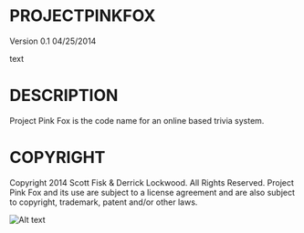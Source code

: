 PROJECTPINKFOX
==============
Version 0.1 04/25/2014

text

DESCRIPTION 
===================================================================
Project Pink Fox is the code name for an online based trivia system.

COPYRIGHT
===================================================================
Copyright 2014 Scott Fisk & Derrick Lockwood. All Rights Reserved.
Project Pink Fox and its use are subject to a license agreement and
are also subject to copyright, trademark, patent and/or other laws.

![Alt text](http://scottfisk.org/code/pinkfox.png "Logo")

